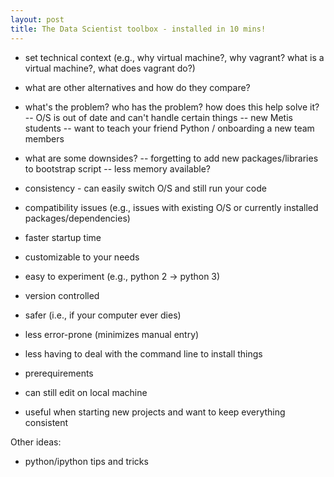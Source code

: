 ```yaml
---
layout: post
title: The Data Scientist toolbox - installed in 10 mins!
---
```


- set technical context (e.g., why virtual machine?, why vagrant? what is a virtual machine?, what does vagrant do?)
- what are other alternatives and how do they compare?

- what's the problem? who has the problem? how does this help solve it?
-- O/S is out of date and can't handle certain things
-- new Metis students
-- want to teach your friend Python / onboarding a new team members
- what are some downsides?
-- forgetting to add new packages/libraries to bootstrap script
-- less memory available?
- consistency - can easily switch O/S and still run your code
- compatibility issues (e.g., issues with existing O/S or currently installed packages/dependencies)
- faster startup time
- customizable to your needs
- easy to experiment (e.g., python 2 -> python 3)
- version controlled
- safer (i.e., if your computer ever dies)
- less error-prone (minimizes manual entry)
- less having to deal with the command line to install things
- prerequirements
- can still edit on local machine
- useful when starting new projects and want to keep everything consistent


Other ideas:
- python/ipython tips and tricks
